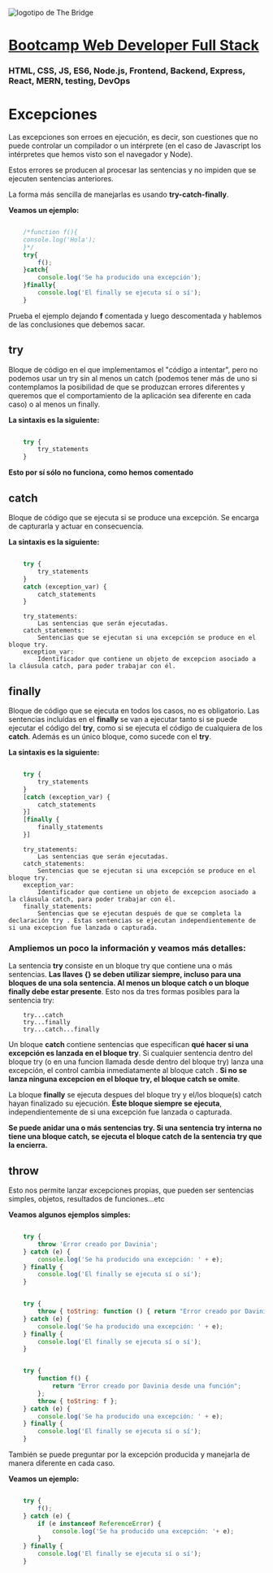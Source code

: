 ![logotipo de The Bridge](https://user-images.githubusercontent.com/27650532/77754601-e8365180-702b-11ea-8bed-5bc14a43f869.png  "logotipo de The Bridge")


# [Bootcamp Web Developer Full Stack](https://www.thebridge.tech/bootcamps/bootcamp-fullstack-developer/)

### HTML, CSS,  JS, ES6, Node.js, Frontend, Backend, Express, React, MERN, testing, DevOps

# Excepciones 
Las excepciones son erroes en ejecución, es decir, son cuestiones que no puede controlar un compilador o un intérprete (en el caso de Javascript los intérpretes que hemos visto son el navegador y Node).

Estos errores se producen al procesar las sentencias y no impiden que se ejecuten sentencias anteriores.

La forma más sencilla de manejarlas es usando **try-catch-finally**.

**Veamos un ejemplo:**

```javascript

    /*function f(){
    console.log('Hola');
    }*/
    try{
        f();
    }catch{
        console.log('Se ha producido una excepción');
    }finally{
        console.log('El finally se ejecuta sí o sí');
    }

```
Prueba el ejemplo dejando **f** comentada y luego descomentada y hablemos de las conclusiones que debemos sacar.

## try
Bloque de código en el que implementamos el "código a intentar", pero no podemos usar un try sin al menos un catch (podemos tener más de uno si contemplamos la posibilidad de que se produzcan errores diferentes y queremos que el comportamiento de la aplicación sea diferente en cada caso) o al menos un finally.

**La sintaxis es la siguiente:**

```javascript

    try {
        try_statements
    }

```
**Esto por sí sólo no funciona, como hemos comentado**



## catch
Bloque de código que se ejecuta si se produce una excepción. Se encarga de capturarla y actuar en consecuencia.

**La sintaxis es la siguiente:**
```javascript

    try {
        try_statements
    }
    catch (exception_var) {
        catch_statements
    }


```

```
    try_statements: 
        Las sentencias que serán ejecutadas.
    catch_statements: 
        Sentencias que se ejecutan si una excepción se produce en el bloque try.
    exception_var: 
        Identificador que contiene un objeto de excepcion asociado a la cláusula catch, para poder trabajar con él.

```


## finally
Bloque de código que se ejecuta en todos los casos, no es obligatorio. Las sentencias incluídas en el **finally** se van a ejecutar tanto si se puede ejecutar el código del **try**, como si se ejecuta el código de cualquiera de los **catch**. Además es un único bloque, como sucede con el **try**.

**La sintaxis es la siguiente:**

```javascript

    try {
        try_statements
    }
    [catch (exception_var) { 
        catch_statements
    }]
    [finally {
        finally_statements
    }]


```


```
    try_statements: 
        Las sentencias que serán ejecutadas.
    catch_statements: 
        Sentencias que se ejecutan si una excepción se produce en el bloque try.
    exception_var: 
        Identificador que contiene un objeto de excepcion asociado a la cláusula catch, para poder trabajar con él.
    finally_statements: 
        Sentencias que se ejecutan después de que se completa la declaración try . Estas sentencias se ejecutan independientemente de si una excepcion fue lanzada o capturada.

```

### Ampliemos un poco la información y veamos más detalles: 

La sentencia **try** consiste en un bloque try que contiene una o más sentencias. **Las llaves {} se deben utilizar siempre, incluso para una bloques de una sola sentencia. Al menos un bloque catch o un bloque finally debe estar presente**. Esto nos da tres formas posibles para la sentencia try:

```
    try...catch
    try...finally
    try...catch...finally
```

Un bloque **catch** contiene sentencias que especifican **qué hacer si una excepción es lanzada en el bloque try**. Si cualquier sentencia dentro del bloque try (o en una funcion llamada desde dentro del bloque try) lanza una excepción, el control cambia inmediatamente al bloque catch . **Si no se lanza ninguna excepcion en el bloque try, el bloque catch se omite**.

La bloque **finally** se ejecuta despues del bloque try y el/los bloque(s) catch hayan finalizado su ejecución. **Éste bloque siempre se ejecuta**, independientemente de si una excepción fue lanzada o capturada.

**Se puede anidar una o más sentencias try. Si una sentencia try interna no tiene una bloque catch, se ejecuta el bloque catch de la sentencia try que la encierra.**

## throw
Esto nos permite lanzar excepciones propias, que pueden ser sentencias simples, objetos, resultados de funciones...etc

**Veamos algunos ejemplos simples:**

```javascript

    try {
        throw 'Error creado por Davinia';
    } catch (e) {
        console.log('Se ha producido una excepción: ' + e);
    } finally {
        console.log('El finally se ejecuta sí o sí');
    }

```

```javascript 

    try {
        throw { toString: function () { return "Error creado por Davinia desde una función anónima";} };
    } catch (e) {
        console.log('Se ha producido una excepción: ' + e);
    } finally {
        console.log('El finally se ejecuta sí o sí');
    } 

```

```javascript

    try {
        function f() { 
            return "Error creado por Davinia desde una función"; 
        };
        throw { toString: f };
    } catch (e) {
        console.log('Se ha producido una excepción: ' + e);
    } finally {
        console.log('El finally se ejecuta sí o sí');
    }

```

También se puede preguntar por la excepción producida y manejarla de manera diferente en cada caso.

**Veamos un ejemplo:**

```javascript

    try {
        f();
    } catch (e) {
        if (e instanceof ReferenceError) {
            console.log('Se ha producido una excepción: '+ e);
        }
    } finally {
        console.log('El finally se ejecuta sí o sí');
    }

```


